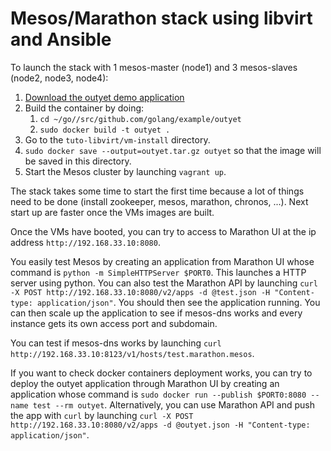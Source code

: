 # Mesos/Marathon stack using libvirt and Ansible

To launch the stack with 1 mesos-master (node1) and 3 mesos-slaves (node2,
node3, node4):

1. [Download the outyet demo application](https://blog.golang.org/docker)
2. Build the container by doing: 
   1. `cd ~/go//src/github.com/golang/example/outyet`
   2. `sudo docker build -t outyet .`
3. Go to the `tuto-libvirt/vm-install` directory.
4. `sudo docker save --output=outyet.tar.gz outyet` so that
   the image will be saved in this directory.
5. Start the Mesos cluster by launching `vagrant up`.

The stack takes some time to start the first time because a lot of things
need to be done (install zookeeper, mesos, marathon, chronos, ...).
Next start up are faster once the VMs images are built.

Once the VMs have booted, you can try to access to Marathon UI at the
ip address `http://192.168.33.10:8080`.

You easily test Mesos by creating an application from Marathon UI whose
command is `python -m SimpleHTTPServer $PORT0`. This launches a HTTP server
using python. You can also test the Marathon API by launching
`curl -X POST http://192.168.33.10:8080/v2/apps -d @test.json
-H "Content-type: application/json"`. You should then see the application
running. You can then scale up the application to see if mesos-dns works
and every instance gets its own access port and subdomain.

You can test if mesos-dns works by launching
`curl http://192.168.33.10:8123/v1/hosts/test.marathon.mesos`.

If you want to check docker containers deployment works, you can try to
deploy the outyet application through Marathon UI by creating
an application whose command is `sudo docker run --publish $PORT0:8080
--name test --rm outyet`.
Alternatively, you can use Marathon API and push the app with `curl`
by launching `curl -X POST http://192.168.33.10:8080/v2/apps
-d @outyet.json -H "Content-type: application/json"`.

